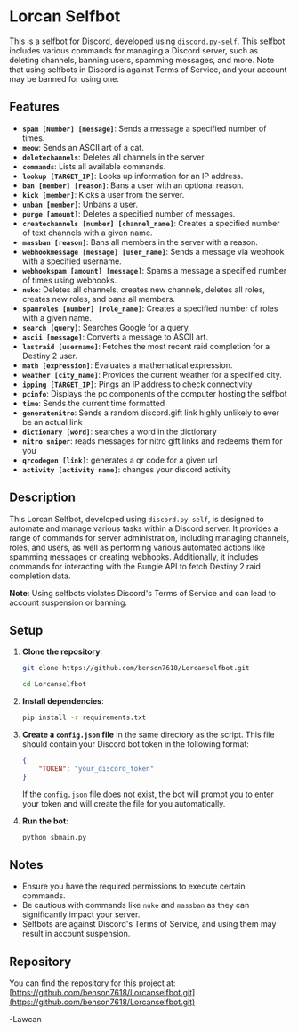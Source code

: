 # Lorcan Selfbot

This is a selfbot for Discord, developed using `discord.py-self`. This selfbot includes various commands for managing a Discord server, such as deleting channels, banning users, spamming messages, and more. Note that using selfbots in Discord is against Terms of Service, and your account may be banned for using one.

## Features

- **`spam [Number] [message]`**: Sends a message a specified number of times.
- **`meow`**: Sends an ASCII art of a cat.
- **`deletechannels`**: Deletes all channels in the server.
- **`commands`**: Lists all available commands.
- **`lookup [TARGET_IP]`**: Looks up information for an IP address.
- **`ban [member] [reason]`**: Bans a user with an optional reason.
- **`kick [member]`**: Kicks a user from the server.
- **`unban [member]`**: Unbans a user.
- **`purge [amount]`**: Deletes a specified number of messages.
- **`createchannels [number] [channel_name]`**: Creates a specified number of text channels with a given name.
- **`massban [reason]`**: Bans all members in the server with a reason.
- **`webhookmessage [message] [user_name]`**: Sends a message via webhook with a specified username.
- **`webhookspam [amount] [message]`**: Spams a message a specified number of times using webhooks.
- **`nuke`**: Deletes all channels, creates new channels, deletes all roles, creates new roles, and bans all members.
- **`spamroles [number] [role_name]`**: Creates a specified number of roles with a given name.
- **`search [query]`**: Searches Google for a query.
- **`ascii [message]`**: Converts a message to ASCII art.
- **`lastraid [username]`**: Fetches the most recent raid completion for a Destiny 2 user.
- **`math [expression]`**: Evaluates a mathematical expression.
- **`weather [city_name]`**: Provides the current weather for a specified city.
- **`ipping [TARGET_IP]`**: Pings an IP address to check connectivity
- **`pcinfo`**: Displays the pc components of the computer hosting the selfbot
- **`time`**: Sends the current time formatted  
- **`generatenitro`**: Sends a random discord.gift link highly unlikely to ever be an actual link
- **`dictionary [word]`**: searches a word in the dictionary
- **`nitro sniper`**: reads messages for nitro gift links and redeems them for you
- **`qrcodegen [link]`**: generates a qr code for a given url
- **`activity [activity name]`**: changes your discord activity




## Description

This Lorcan Selfbot, developed using `discord.py-self`, is designed to automate and manage various tasks within a Discord server. It provides a range of commands for server administration, including managing channels, roles, and users, as well as performing various automated actions like spamming messages or creating webhooks. Additionally, it includes commands for interacting with the Bungie API to fetch Destiny 2 raid completion data.

**Note**: Using selfbots violates Discord's Terms of Service and can lead to account suspension or banning.

## Setup

1. **Clone the repository**:

    ```bash
    git clone https://github.com/benson7618/Lorcanselfbot.git
    
    cd Lorcanselfbot
    ```

2. **Install dependencies**:

    ```bash
    pip install -r requirements.txt
    ```

3. **Create a `config.json` file** in the same directory as the script. This file should contain your Discord bot token in the following format:

    ```json
    {
        "TOKEN": "your_discord_token"
    }
    ```

   If the `config.json` file does not exist, the bot will prompt you to enter your token and will create the file for you automatically.

4. **Run the bot**:

    ```bash
    python sbmain.py
    ```
    
## Notes

- Ensure you have the required permissions to execute certain commands.
- Be cautious with commands like `nuke` and `massban` as they can significantly impact your server.
- Selfbots are against Discord's Terms of Service, and using them may result in account suspension.

## Repository

You can find the repository for this project at: [https://github.com/benson7618/Lorcanselfbot.git](https://github.com/benson7618/Lorcanselfbot.git)

-Lawcan
